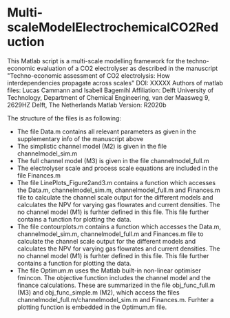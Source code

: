 # Multi-scaleModelElectrochemicalCO2Reduction
This Matlab script is a multi-scale modelling framework for the techno-economic evaluation of a CO2 electrolyser as described in the manuscript
"Techno-economic assessment of CO2 electrolysis: How interdependencies propagate across scales"
DOI: XXXXX
Authors of matlab files: Lucas Cammann and Isabell Bagemihl
Affiliation: Delft University of Technology, Department of Chemical Engineering, van der Maasweg 9, 2629HZ Delft, The Netherlands
Matlab Version: R2020b

The structure of the files is as following:
- The file Data.m contains all relevant parameters as given in the supplementary info of the manuscript above
- The simplistic channel model (M2) is given in the file channelmodel_sim.m
- The full channel model (M3) is given in the file channelmodel_full.m
- The electrolyser scale and process scale equations are included in the file Finances.m
- The file LinePlots_Figure2and3.m contains a function which accesses the Data.m, channelmodel_sim.m, channelmodel_full.m and Finances.m file to calculate the
  channel scale output for the different models and calculates the NPV for varying gas flowrates and current densities. The no channel model (M1) is furhter defined in this file.
  This file further contains a function for plotting the data.
- The file contourplots.m contains a function which accesses the Data.m, channelmodel_sim.m, channelmodel_full.m and Finances.m file to calculate the
  channel scale output for the different models and calculates the NPV for varying gas flowrates and current densities. The no channel model (M1) is furhter defined in this file.
  This file further contains a function for plotting the data.
- The file Optimum.m uses the Matlab built-in non-linear optimiser fmincon. The objective function includes the channel model and the finance calculations. These are summarized in the file obj_func_full.m (M3) and obj_func_simple.m (M2),
  which access the files channelmodel_full.m/channelmodel_sim.m and Finances.m. Furhter a plotting function is embedded in the Optimum.m file.
